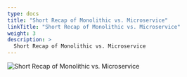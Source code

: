 ```yaml
---
type: docs
title: "Short Recap of Monolithic vs. Microservice"
linkTitle: "Short Recap of Monolithic vs. Microservice"
weight: 3
description: >
  Short Recap of Monolithic vs. Microservice
---
```


![Short Recap of Monolithic vs. Microservice](/images/bootcamp-slides/automated-tests-bootcamp/Slide3.PNG)
